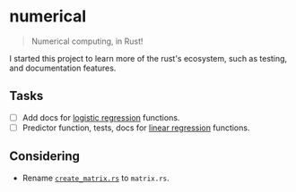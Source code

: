 # numerical

> Numerical computing, in Rust!

I started this project to learn more of the rust's ecosystem, such as testing, and documentation features.

## Tasks

- [ ] Add docs for [logistic regression](src/package/logistic_regression.rs) functions.
- [ ] Predictor function, tests, docs for [linear regression](src/package/linear_regression.rs) functions.

## Considering

- Rename [`create_matrix.rs`](src/package/create_matrix.rs) to `matrix.rs`.
